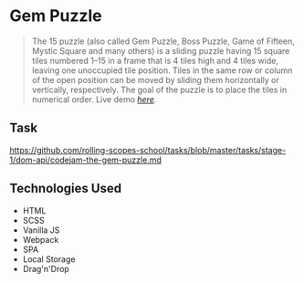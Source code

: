 # Gem Puzzle
> The 15 puzzle (also called Gem Puzzle, Boss Puzzle, Game of Fifteen, Mystic Square and many others) is a sliding puzzle having 15 square tiles numbered 1–15 in a frame that is 4 tiles high and 4 tiles wide, leaving one unoccupied tile position. Tiles in the same row or column of the open position can be moved by sliding them horizontally or vertically, respectively. The goal of the puzzle is to place the tiles in numerical order. 
 Live demo [_here_](https://metalknock.github.io/codejam/).
## Task
 https://github.com/rolling-scopes-school/tasks/blob/master/tasks/stage-1/dom-api/codejam-the-gem-puzzle.md
## Technologies Used
 - HTML
 - SCSS
 - Vanilla JS
 - Webpack
 - SPA
 - Local Storage
 - Drag'n'Drop
